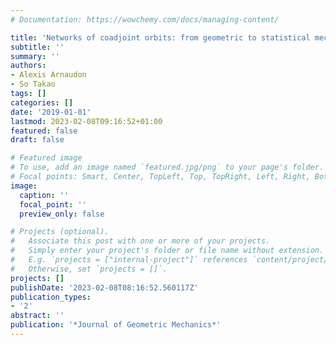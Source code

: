 ```yaml
---
# Documentation: https://wowchemy.com/docs/managing-content/

title: 'Networks of coadjoint orbits: from geometric to statistical mechanics'
subtitle: ''
summary: ''
authors:
- Alexis Arnaudon
- So Takao
tags: []
categories: []
date: '2019-01-01'
lastmod: 2023-02-08T09:16:52+01:00
featured: false
draft: false

# Featured image
# To use, add an image named `featured.jpg/png` to your page's folder.
# Focal points: Smart, Center, TopLeft, Top, TopRight, Left, Right, BottomLeft, Bottom, BottomRight.
image:
  caption: ''
  focal_point: ''
  preview_only: false

# Projects (optional).
#   Associate this post with one or more of your projects.
#   Simply enter your project's folder or file name without extension.
#   E.g. `projects = ["internal-project"]` references `content/project/deep-learning/index.md`.
#   Otherwise, set `projects = []`.
projects: []
publishDate: '2023-02-08T08:16:52.560117Z'
publication_types:
- '2'
abstract: ''
publication: '*Journal of Geometric Mechanics*'
---
```

